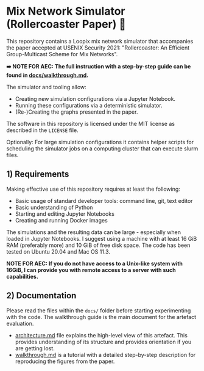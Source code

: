 # Mix Network Simulator (Rollercoaster Paper) 🎢

This repository contains a Loopix mix network simulator that accompanies the paper accepted at USENIX Security 2021: "Rollercoaster: An Efficient Group-Multicast Scheme for Mix Networks".

**➡️ NOTE FOR AEC: The full instruction with a step-by-step guide can be found in [docs/walkthrough.md](docs/walkthrough.md).**

The simulator and tooling allow:
 - Creating new simulation configurations via a Jupyter Notebook.
 - Running these configurations via a deterministic simulator.
 - (Re-)Creating the graphs presented in the paper.

The software in this repository is licensed under the MIT license as described in the `LICENSE` file.

Optionally: For large simulation configurations it contains helper scripts for scheduling the simulator jobs on a computing cluster that can execute slurm files.


## 1) Requirements

Making effective use of this repository requires at least the following:
 - Basic usage of standard developer tools: command line, git, text editor
 - Basic understanding of Python
 - Starting and editing Jupyter Notebooks
 - Creating and running Docker images

The simulations and the resulting data can be large - especially when loaded in Jupyter Notebooks.
I suggest using a machine with at least 16 GiB RAM (preferably more) and 10 GiB of free disk space.
The code has been tested on Ubuntu 20.04 and Mac OS 11.3.

**NOTE FOR AEC: If you do not have access to a Unix-like system with 16GiB, I can provide you with remote access to a server with such capabilities.**


## 2) Documentation

Please read the files within the `docs/` folder before starting experimenting with the code. The walkthrough guide is the main document for the artefact evaluation.

 - [architecture.md](docs/architecture.md) file explains the high-level view of this artefact. This provides understanding of its structure and provides orientation if you are getting lost.
 - [walkthrough.md](docs/walkthrough.md) is a tutorial with a detailed step-by-step description for reproducing the figures from the paper.